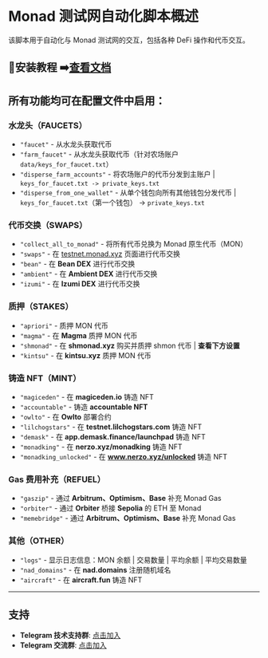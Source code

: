 # Monad 测试网自动化脚本概述

该脚本用于自动化与 Monad 测试网的交互，包括各种 DeFi 操作和代币交互。

🔴安装教程 ➡️[查看文档](Tutorial.md)
---

## 所有功能均可在配置文件中启用：

### **水龙头（FAUCETS）**
- `"faucet"` - 从水龙头获取代币  
- `"farm_faucet"` - 从水龙头获取代币（针对农场账户 `data/keys_for_faucet.txt`）  
- `"disperse_farm_accounts"` - 将农场账户的代币分发到主账户 | `keys_for_faucet.txt -> private_keys.txt`  
- `"disperse_from_one_wallet"` - 从单个钱包向所有其他钱包分发代币 | `keys_for_faucet.txt`（第一个钱包） -> `private_keys.txt`  

### **代币交换（SWAPS）**
- `"collect_all_to_monad"` - 将所有代币兑换为 Monad 原生代币（MON）  
- `"swaps"` - 在 [testnet.monad.xyz](https://testnet.monad.xyz) 页面进行代币交换  
- `"bean"` - 在 **Bean DEX** 进行代币交换  
- `"ambient"` - 在 **Ambient DEX** 进行代币交换  
- `"izumi"` - 在 **Izumi DEX** 进行代币交换  

### **质押（STAKES）**
- `"apriori"` - 质押 MON 代币  
- `"magma"` - 在 **Magma** 质押 MON 代币  
- `"shmonad"` - 在 **shmonad.xyz** 购买并质押 shmon 代币 | **查看下方设置**  
- `"kintsu"` - 在 **kintsu.xyz** 质押 MON 代币  

### **铸造 NFT（MINT）**
- `"magiceden"` - 在 **magiceden.io** 铸造 NFT  
- `"accountable"` - 铸造 **accountable NFT**  
- `"owlto"` - 在 **Owlto** 部署合约  
- `"lilchogstars"` - 在 **testnet.lilchogstars.com** 铸造 NFT  
- `"demask"` - 在 **app.demask.finance/launchpad** 铸造 NFT  
- `"monadking"` - 在 **nerzo.xyz/monadking** 铸造 NFT  
- `"monadking_unlocked"` - 在 **www.nerzo.xyz/unlocked** 铸造 NFT  

### **Gas 费用补充（REFUEL）**
- `"gaszip"` - 通过 **Arbitrum、Optimism、Base** 补充 Monad Gas  
- `"orbiter"` - 通过 **Orbiter** 桥接 **Sepolia** 的 ETH 至 Monad  
- `"memebridge"` - 通过 **Arbitrum、Optimism、Base** 补充 Monad Gas  

### **其他（OTHER）**
- `"logs"` - 显示日志信息：MON 余额 | 交易数量 | 平均余额 | 平均交易数量  
- `"nad_domains"` - 在 **nad.domains** 注册随机域名  
- `"aircraft"` - 在 **aircraft.fun** 铸造 NFT  

---

## **支持**
- **Telegram 技术支持群**: [点击加入](https://t.me/StarLabsTech)  
- **Telegram 交流群**: [点击加入](https://t.me/StarLabsChat)